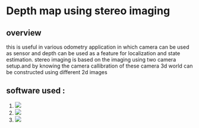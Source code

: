 # Depth map using stereo imaging

## overview
this is useful in various odometry application in which camera can be used as sensor and depth can be used as a feature for localization and state estimation.
stereo imaging is based on the imaging using two camera setup.and by knowing the camera callibration of these camera 3d world can be constructed using different 2d images

## software used : 
1. ![](https://i.imgur.com/ZeC9pYi.png)
2. ![](https://i.imgur.com/x4eDFDj.png)
3. ![](https://i.imgur.com/89zPjSx.jpg)

